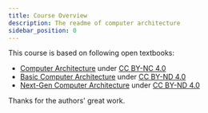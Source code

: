 ```yaml
---
title: Course Overview
description: The readme of computer architecture
sidebar_position: 0
---
```

This course is based on following open textbooks:

- [Computer Architecture](https://www.cs.umd.edu/~meesh/411/CA-online/index.html) under [CC BY-NC 4.0](https://creativecommons.org/licenses/by-nc/4.0/)
- [Basic Computer Architecture](https://www.cse.iitd.ac.in/~srsarangi/archbooksoft.html) under [CC BY-ND 4.0](https://creativecommons.org/licenses/by-nd/4.0/)
- [Next-Gen Computer Architecture](https://www.cse.iitd.ac.in/~srsarangi/advbook/index.html) under [CC BY-ND 4.0](https://creativecommons.org/licenses/by-nd/4.0/)

Thanks for the authors' great work.
